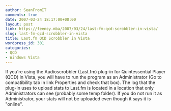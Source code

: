 ```yaml
---
author: SeanFromIT
comments: true
date: 2007-03-24 18:17:00+00:00
layout: post
link: https://feeney.mba/2007/03/24/last-fm-qcd-scrobbler-in-vista/
slug: last-fm-qcd-scrobbler-in-vista
title: Last.fm QCD Scrobbler in Vista
wordpress_id: 301
categories:
- QCD
- Windows Vista
---
```


If you're using the Audioscrobbler (Last.fm) plug-in for Quintessential Player (QCD) in Vista, you will have to run the program as an Administrator (Go to compatibility tab in link Properties and check that box). The log that the plug-in uses to upload stats to Last.fm is located in a location that only Administrators can see (probably some temp folder). If you do not run it as Administrator, your stats will not be uploaded even though it says it is "online".
